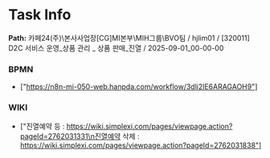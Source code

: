 # Task Info

**Path:** 카페24(주)\본사사업장\[CG]MI본부\MIH그룹\BVO팀 / hjlim01 / [320011] D2C 서비스 운영_상품 관리 _ 상품 판매_진열 / 2025-09-01_00-00-00

### BPMN
- ["https://n8n-mi-050-web.hanpda.com/workflow/3dli2lE6ARAGAOH9"]

### WIKI
- ["진열예약 등 : https://wiki.simplexi.com/pages/viewpage.action?pageId=2762031331\n진열예약 삭제 : https://wiki.simplexi.com/pages/viewpage.action?pageId=2762031838"]

